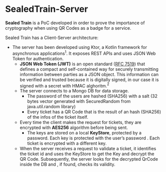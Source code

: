 # SealedTrain-Server
**Sealed Train** is a PoC developed in order to prove the importance of cryptography when using QR Codes as a badge for a service. 

Sealed Train has a Client-Server architecture: 

- The server has been developed using Ktor, a Kotlin framework for asynchronus applications$^1$. It exposes REST APIs and uses JSON Web Token for authentication.
    - **JSON Web Token (JWT)** is an open standard ([RFC 7519](https://tools.ietf.org/html/rfc7519)) that defines a compact and self-contained way for securely transmitting information between parties as a JSON object. This information can be verified and trusted because it is digitally signed, in our case it is signed with a secret with HMAC alghoritm.$^2$
    - The server connects to a Mongo DB for data storage.
        - The password of the users are hashed (SHA256) with a salt (32 bytes vector generated with SecuredRandom from java.util.random library)
        - Every ticket has a QR Code that is the result of an hash (SHA256) of the infos of the ticket itself.
    - Every time the client makes the request for tickets, they are encrypted with **AES256** algorithm before being sent.
        - The keys are stored on a local **KeyStore**, protected by a password. Each key is protected with the user’s password . Each ticket is encrypted with a different key.
    - When the server receives a request to validate a ticket, it identifies the ticket id and uses the KeyStore to get the Key and decrypt the QR Code. Subsequently, the server looks for the decrypted QrCode inside the DB and , if found, checks its validity.
